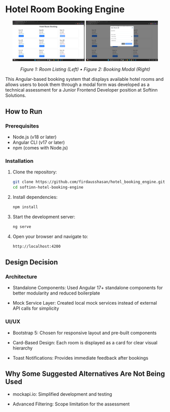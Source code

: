 # Hotel Room Booking Engine

<p align="center">
  <img src="/screenshots/app_screenshot1.png" width="45%" alt="Room Listing">
  <img src="/screenshots/app_screenshot2.png" width="45%" alt="Booking Modal">  
</p>

<p align="center">
  <em>Figure 1: Room Listing (Left) • Figure 2: Booking Modal (Right)</em>
</p>


This Angular-based booking system that displays available hotel rooms and allows users to book them through a modal form was developed as a technical assessment for a Junior Frontend Developer position at Softinn Solutions.

## How to Run

### Prerequisites
- Node.js (v18 or later)
- Angular CLI (v17 or later)
- npm (comes with Node.js)

### Installation
1. Clone the repository:
   ```bash
   git clone https://github.com/firdausshasan/hotel_booking_engine.git
   cd softinn-hotel-booking-engine
   ```
2. Install dependencies:
    ```bash
   npm install
   ```
3. Start the development server:
   ```bash
   ng serve
   ```
4. Open your browser and navigate to:
   ```bash
   http://localhost:4200
   ```

## Design Decision

### Architecture
* Standalone Components: Used Angular 17+ standalone components for better modularity and reduced boilerplate

* Mock Service Layer: Created local mock services instead of external API calls for simplicity

### UI/UX
* Bootstrap 5: Chosen for responsive layout and pre-built components

* Card-Based Design: Each room is displayed as a card for clear visual hierarchy

* Toast Notifications: Provides immediate feedback after bookings

## Why Some Suggested Alternatives Are Not Being Used
* mockapi.io: Simplified development and testing

* Advanced Filtering: Scope limitation for the assessment

